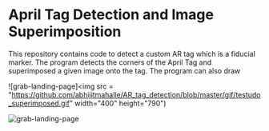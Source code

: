 # April Tag Detection and Image Superimposition
This repository contains code to detect a custom AR tag which is a fiducial marker. The program detects the corners of the April Tag and superimposed a given image onto the tag. The program can also draw 

![grab-landing-page]<img src = "https://github.com/abhijitmahalle/AR_tag_detection/blob/master/gif/testudo_superimposed.gif" width="400" height="790")

![grab-landing-page](https://github.com/abhijitmahalle/AR_tag_detection/blob/master/gif/virtual_cube.gif)
